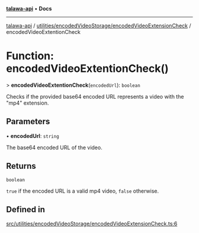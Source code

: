 [**talawa-api**](../../../../README.md) • **Docs**

***

[talawa-api](../../../../modules.md) / [utilities/encodedVideoStorage/encodedVideoExtensionCheck](../README.md) / encodedVideoExtentionCheck

# Function: encodedVideoExtentionCheck()

\> **encodedVideoExtentionCheck**(`encodedUrl`): `boolean`

Checks if the provided base64 encoded URL represents a video with the "mp4" extension.

## Parameters

• **encodedUrl**: `string`

The base64 encoded URL of the video.

## Returns

`boolean`

`true` if the encoded URL is a valid mp4 video, `false` otherwise.

## Defined in

[src/utilities/encodedVideoStorage/encodedVideoExtensionCheck.ts:6](https://github.com/PalisadoesFoundation/talawa-api/blob/92443bb6a5ff3ed66457149a509401986a82e570/src/utilities/encodedVideoStorage/encodedVideoExtensionCheck.ts#L6)
